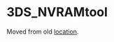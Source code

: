 # 3DS_NVRAMtool
Moved from old [location](https://github.com/zoogie/Stuff/tree/master/3DS_NVRAMtool).<br>
